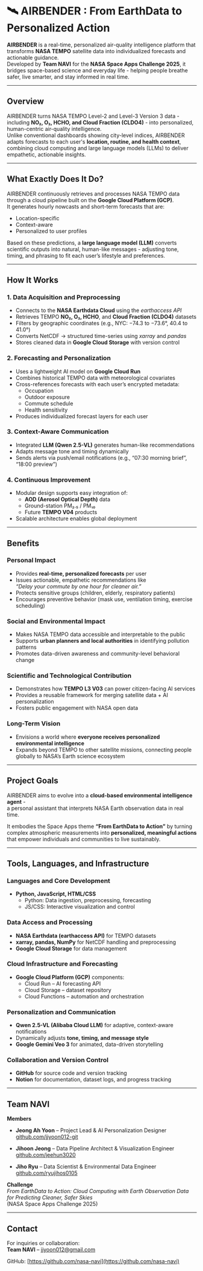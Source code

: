 # 🛰️ AIRBENDER : From EarthData to Personalized Action

**AIRBENDER** is a real-time, personalized air-quality intelligence platform that transforms **NASA TEMPO** satellite data into individualized forecasts and actionable guidance.  
Developed by **Team NAVI** for the **NASA Space Apps Challenge 2025**, it bridges space-based science and everyday life - helping people breathe safer, live smarter, and stay informed in real time.

---

## Overview

AIRBENDER turns NASA TEMPO Level-2 and Level-3 Version 3 data - including **NO₂, O₃, HCHO, and Cloud Fraction (CLDO4)** - into personalized, human-centric air-quality intelligence.  
Unlike conventional dashboards showing city-level indices, AIRBENDER adapts forecasts to each user's **location, routine, and health context**, combining cloud computing and large language models (LLMs) to deliver empathetic, actionable insights.

---

## What Exactly Does It Do?

AIRBENDER continuously retrieves and processes NASA TEMPO data through a cloud pipeline built on the **Google Cloud Platform (GCP)**.  
It generates hourly nowcasts and short-term forecasts that are:
- Location-specific  
- Context-aware  
- Personalized to user profiles  

Based on these predictions, a **large language model (LLM)** converts scientific outputs into natural, human-like messages - adjusting tone, timing, and phrasing to fit each user’s lifestyle and preferences.

---

## How It Works

### 1. Data Acquisition and Preprocessing
- Connects to the **NASA Earthdata Cloud** using the *earthaccess API*  
- Retrieves TEMPO **NO₂, O₃, HCHO**, and **Cloud Fraction (CLDO4)** datasets  
- Filters by geographic coordinates (e.g., NYC: −74.3 to −73.6°, 40.4 to 41.0°)  
- Converts NetCDF → structured time-series using *xarray* and *pandas*  
- Stores cleaned data in **Google Cloud Storage** with version control  

### 2. Forecasting and Personalization
- Uses a lightweight AI model on **Google Cloud Run**  
- Combines historical TEMPO data with meteorological covariates  
- Cross-references forecasts with each user’s encrypted metadata:
  - Occupation  
  - Outdoor exposure  
  - Commute schedule  
  - Health sensitivity  
- Produces individualized forecast layers for each user  

### 3. Context-Aware Communication
- Integrated **LLM (Qwen 2.5-VL)** generates human-like recommendations  
- Adapts message tone and timing dynamically  
- Sends alerts via push/email notifications (e.g., “07:30 morning brief”, “18:00 preview”)  

### 4. Continuous Improvement
- Modular design supports easy integration of:
  - **AOD (Aerosol Optical Depth)** data  
  - Ground-station PM₂.₅ / PM₁₀  
  - Future **TEMPO V04** products  
- Scalable architecture enables global deployment  

---

## Benefits

### Personal Impact
- Provides **real-time, personalized forecasts** per user  
- Issues actionable, empathetic recommendations like  
  *“Delay your commute by one hour for cleaner air.”*  
- Protects sensitive groups (children, elderly, respiratory patients)  
- Encourages preventive behavior (mask use, ventilation timing, exercise scheduling)  

### Social and Environmental Impact
- Makes NASA TEMPO data accessible and interpretable to the public  
- Supports **urban planners and local authorities** in identifying pollution patterns  
- Promotes data-driven awareness and community-level behavioral change  

### Scientific and Technological Contribution
- Demonstrates how **TEMPO L3 V03** can power citizen-facing AI services  
- Provides a reusable framework for merging satellite data + AI personalization  
- Fosters public engagement with NASA open data  

### Long-Term Vision
- Envisions a world where **everyone receives personalized environmental intelligence**  
- Expands beyond TEMPO to other satellite missions, connecting people globally to NASA’s Earth science ecosystem  

---

## Project Goals

AIRBENDER aims to evolve into a **cloud-based environmental intelligence agent** -  
a personal assistant that interprets NASA Earth observation data in real time.  

It embodies the Space Apps theme **“From EarthData to Action”** by turning complex atmospheric measurements into **personalized, meaningful actions** that empower individuals and communities to live sustainably.

---

## Tools, Languages, and Infrastructure

### Languages and Core Development
- **Python, JavaScript, HTML/CSS**  
  - Python: Data ingestion, preprocessing, forecasting  
  - JS/CSS: Interactive visualization and control  

### Data Access and Processing
- **NASA Earthdata (earthaccess API)** for TEMPO datasets  
- **xarray, pandas, NumPy** for NetCDF handling and preprocessing  
- **Google Cloud Storage** for data management  

### Cloud Infrastructure and Forecasting
- **Google Cloud Platform (GCP)** components:
  - Cloud Run – AI forecasting API  
  - Cloud Storage – dataset repository  
  - Cloud Functions – automation and orchestration  

### Personalization and Communication
- **Qwen 2.5-VL (Alibaba Cloud LLM)** for adaptive, context-aware notifications  
- Dynamically adjusts **tone, timing, and message style**  
- **Google Gemini Veo 3** for animated, data-driven storytelling  

### Collaboration and Version Control
- **GitHub** for source code and version tracking  
- **Notion** for documentation, dataset logs, and progress tracking  

---

## Team NAVI

**Members**  
- **Jeong Ah Yoon** – Project Lead & AI Personalization Designer  
  [github.com/jjyoon012-git](https://github.com/jjyoon012-git)

- **Jihoon Jeong** – Data Pipeline Architect & Visualization Engineer  
  [github.com/jeehun3020](https://github.com/jeehun3020)

- **Jiho Ryu** – Data Scientist & Environmental Data Engineer  
  [github.com/ryujihos0105](https://github.com/ryujihos0105)

**Challenge**  
*From EarthData to Action: Cloud Computing with Earth Observation Data for Predicting Cleaner, Safer Skies*  
(NASA Space Apps Challenge 2025)

---

## Contact

For inquiries or collaboration:  
**Team NAVI** – jjyoon012@gmail.com  

GitHub: [https://github.com/nasa-navi](https://github.com/nasa-navi)
